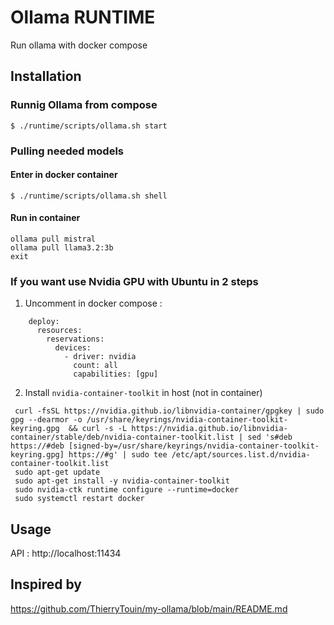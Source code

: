 # Ollama RUNTIME
Run ollama with docker compose


## Installation

### Runnig Ollama from compose
```Console
$ ./runtime/scripts/ollama.sh start
```

### Pulling needed models 

#### Enter in docker container
```
$ ./runtime/scripts/ollama.sh shell
```
#### Run in container
```
ollama pull mistral
ollama pull llama3.2:3b
exit
```

### If you want use Nvidia GPU with Ubuntu in 2 steps

1. Uncomment in docker compose :

```
    deploy:
      resources:
        reservations:
          devices:
            - driver: nvidia
              count: all
              capabilities: [gpu]
```

2. Install `nvidia-container-toolkit` in host (not in container)

```
 curl -fsSL https://nvidia.github.io/libnvidia-container/gpgkey | sudo gpg --dearmor -o /usr/share/keyrings/nvidia-container-toolkit-keyring.gpg  && curl -s -L https://nvidia.github.io/libnvidia-container/stable/deb/nvidia-container-toolkit.list | sed 's#deb https://#deb [signed-by=/usr/share/keyrings/nvidia-container-toolkit-keyring.gpg] https://#g' | sudo tee /etc/apt/sources.list.d/nvidia-container-toolkit.list
 sudo apt-get update
 sudo apt-get install -y nvidia-container-toolkit
 sudo nvidia-ctk runtime configure --runtime=docker
 sudo systemctl restart docker
```

## Usage
API : http://localhost:11434

## Inspired by 
https://github.com/ThierryTouin/my-ollama/blob/main/README.md
